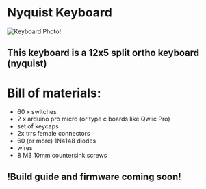 # Nyquist Keyboard
![Keyboard Photo!](https://github.com/IstratieStefan/Nyquist_Keyboard/blob/main/Images/render.PNG)
## This keyboard is a 12x5 split ortho keyboard (nyquist)
# Bill of materials:
- 60 x switches
- 2 x arduino pro micro (or type c boards like Qwiic Pro)
- set of keycaps
- 2x trrs female connectors
- 60 (or more) 1N4148 diodes
- wires
- 8 M3 10mm countersink screws

## **!Build guide and firmware coming soon!**
